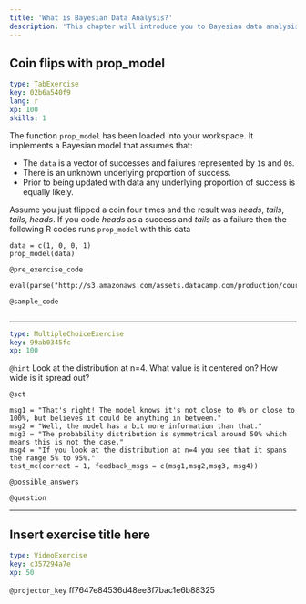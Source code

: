 ```yaml
---
title: 'What is Bayesian Data Analysis?'
description: 'This chapter will introduce you to Bayesian data analysis and give you a feel for how it works.'
---
```


## Coin flips with prop_model

```yaml
type: TabExercise
key: 02b6a540f9
lang: r
xp: 100
skills: 1
```

The function `prop_model` has been loaded into your workspace. It implements a Bayesian model that assumes that:

 * The `data` is a vector of successes and failures represented by `1`s and `0`s.
 * There is an unknown underlying proportion of success.
 * Prior to being updated with data any underlying proportion of success is equally likely.

Assume you just flipped a coin four times and the result was *heads*, *tails*, *tails*, *heads*. If you code *heads* as a success and *tails* as a failure then the following R codes runs `prop_model` with this data
```{r}
data = c(1, 0, 0, 1)
prop_model(data)
```

`@pre_exercise_code`
```{python}
eval(parse("http://s3.amazonaws.com/assets.datacamp.com/production/course_5334/datasets/beta_binomial_function.R"))
```

`@sample_code`
```{sql}

```

***

```yaml
type: MultipleChoiceExercise
key: 99ab0345fc
xp: 100
```



`@hint`
Look at the distribution at n=4. What value is it centered on? How wide is it spread out?

`@sct`
```{r}
msg1 = "That's right! The model knows it's not close to 0% or close to 100%, but believes it could be anything in between."
msg2 = "Well, the model has a bit more information than that."
msg3 = "The probability distribution is symmetrical around 50% which means this is not the case."
msg4 = "If you look at the distribution at n=4 you see that it spans the range 5% to 95%."
test_mc(correct = 1, feedback_msgs = c(msg1,msg2,msg3, msg4))
```

`@possible_answers`


`@question`

---

## Insert exercise title here

```yaml
type: VideoExercise
key: c357294a7e
xp: 50
```

`@projector_key`
ff7647e84536d48ee3f7bac1e6b88325
